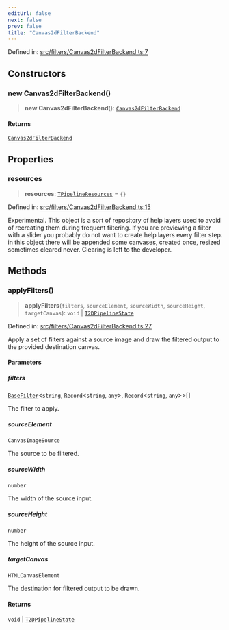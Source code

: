 ```yaml
---
editUrl: false
next: false
prev: false
title: "Canvas2dFilterBackend"
---
```


Defined in: [src/filters/Canvas2dFilterBackend.ts:7](https://github.com/fabricjs/fabric.js/blob/8748628df7e9de00ba77413bfc3ad9e9fe9d4f30/src/filters/Canvas2dFilterBackend.ts#L7)

## Constructors

### new Canvas2dFilterBackend()

> **new Canvas2dFilterBackend**(): [`Canvas2dFilterBackend`](/api/classes/canvas2dfilterbackend/)

#### Returns

[`Canvas2dFilterBackend`](/api/classes/canvas2dfilterbackend/)

## Properties

### resources

> **resources**: [`TPipelineResources`](/api/type-aliases/tpipelineresources/) = `{}`

Defined in: [src/filters/Canvas2dFilterBackend.ts:15](https://github.com/fabricjs/fabric.js/blob/8748628df7e9de00ba77413bfc3ad9e9fe9d4f30/src/filters/Canvas2dFilterBackend.ts#L15)

Experimental. This object is a sort of repository of help layers used to avoid
of recreating them during frequent filtering. If you are previewing a filter with
a slider you probably do not want to create help layers every filter step.
in this object there will be appended some canvases, created once, resized sometimes
cleared never. Clearing is left to the developer.

## Methods

### applyFilters()

> **applyFilters**(`filters`, `sourceElement`, `sourceWidth`, `sourceHeight`, `targetCanvas`): `void` \| [`T2DPipelineState`](/api/type-aliases/t2dpipelinestate/)

Defined in: [src/filters/Canvas2dFilterBackend.ts:27](https://github.com/fabricjs/fabric.js/blob/8748628df7e9de00ba77413bfc3ad9e9fe9d4f30/src/filters/Canvas2dFilterBackend.ts#L27)

Apply a set of filters against a source image and draw the filtered output
to the provided destination canvas.

#### Parameters

##### filters

[`BaseFilter`](/api/namespaces/filters/classes/basefilter/)\<`string`, `Record`\<`string`, `any`\>, `Record`\<`string`, `any`\>\>[]

The filter to apply.

##### sourceElement

`CanvasImageSource`

The source to be filtered.

##### sourceWidth

`number`

The width of the source input.

##### sourceHeight

`number`

The height of the source input.

##### targetCanvas

`HTMLCanvasElement`

The destination for filtered output to be drawn.

#### Returns

`void` \| [`T2DPipelineState`](/api/type-aliases/t2dpipelinestate/)

